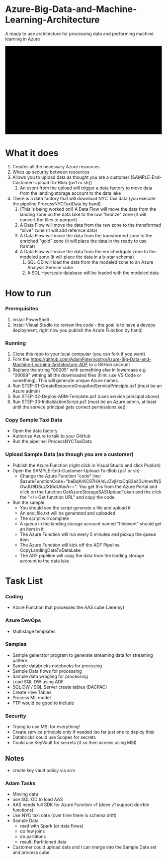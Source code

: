 # Azure-Big-Data-and-Machine-Learning-Architecture
A ready to use architecture for processing data and performing machine learning in Azure

![alt tag](https://raw.githubusercontent.com/AdamPaternostro/Azure-Big-Data-and-Machine-Learning-Architecture/master/Images/Azure-Big-Data-Architecture.gif)


# What it does
1. Creates all the necessary Azure resources
2. Wires up security between resources
3. Allows you to upload data as thought you are a customer (SAMPLE-End-Customer-Upload-To-Blob.{ps1 or sh})
   1. An event from the upload will trigger a data factory to move data from the landing storage account to the data lake
4. There is a data factory that will download NYC Taxi data (you execute the pipeline ProcessNYCTaxiData by hand)
   1. (This is being worked on!) A Data Flow will move the data from the landing zone on the data lake to the raw "bronze" zone (it will convert the files to parquet)
   2. A Data Flow will move the data from the raw zone to the transformed "silve" zone (it will add refernce data)
   3. A Data Flow will move the data from the transformed zone to the enriched "gold" zone (it will place the data in the ready to use format)
   4. A Data Flow will move the data from the enriched/gold zone to the modeled zone (it will place the data in a b-star schema)
       1. SQL OD will load the data from the modeled zone to an Azure Analysis Service cube
       2. A SQL Hyerscale database will be loaded with the modeled data


# How to run

### Prerequisites
1. Install PowerShell
2. Install Visual Studio (to review the code - the goal is to have a devops deployment, right now you publish the Azure Function by hand)


### Running
1. Clone this repo to your local computer (you can fork if you want)
2. Fork the https://github.com/AdamPaternostro/Azure-Big-Data-and-Machine-Learning-Architecture-ADF to a GitHub account
3. Replace the string "00005" with something else in lowercase e.g. "00099" withing all the downloaded files (hint: use VS Code or something).  This will generate unique Azure names.
3. Run STEP-01-CreateResourceGroupAndServicePrinciple.ps1 (must be an Azure admin)
4. Run STEP-02-Deploy-ARM-Template.ps1 (uses service principal above)
5. Run STEP-03-InitializationScript.ps1 (must be an Azure admin, at least until the service principal gets correct permissions set)


### Copy Sample Taxi Data
- Open the data factory
- Authorize Azure to talk to your GitHub
- Run the pipeline: ProcessNYCTaxiData

### Upload Sample Data (as though you are a customer)
- Publish the Azure Function (right click in Visual Studio and click Publish)
- Open the SAMPLE-End-Customer-Upload-To-Blob.{ps1 or sh}
  - Change the Azure Function "code" line: $azureFunctionCode="baBqKrKC97HA/sLvZvjHtxCq82a43UmevfNSOwJU9DSuUXt6dUAixA==".  You get this from the Azure Portal and click on the function GetAzureStorageSASUploadToken and the click the "</> Get function URL" and copy the code.
- Run the sample
  - You should see the script generate a file and upload it
  - An end_file.txt will be generated and uploaded
  - The script will complete
  - A queue in the landing storage account named "fileevent" should get an item in it 
  - The Azure Function will run every 5 minutes and pickup the queue item
  - The Azure Function will kick off the ADF Pipeline CopyLandingDataToDataLake
  - The ADF pipeline will copy the data from the landing storage account to the data lake.


# Task List

### Coding
- Azure Function that processes the AAS cube (Jeremy)


### Azure DevOps
- Multistage templates


### Samples
- Sample generator program to generate streaming data for streaming pattern
- Sample databricks notebooks for procssing
- Sample Data flows for processing
- Sample data wragling for processing
- Load SQL DW using ADF
- SQL DW / SQL Server create tables (DACPAC)
- Create Hive Tables
- Process ML model
- FTP would be good to include


### Security
- Trying to use MSI for everything!
- Create service principle only if needed (so far just one to deploy this)
- Databricks could use Scopes for secrets
- Could use KeyVault for secrets (if so then access using MSI)


## Notes
- create key vault policy via arm


### Adam Tasks
- Moving data
- use SQL OD to load AAS
- AAS needs full SDK for Azure Function v1 (does v1 support durrble functions)
- Use NYC taxi data (over time there is schema drift)
- Sample Data
  - read with Spark (or data flows)
  - do few joins
  - do partitions
  - result: Partitioned data
- Customer could upload data and I can merge into the Sample Data set and process cube
